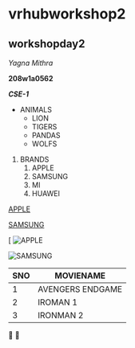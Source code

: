 # vrhubworkshop2
## workshopday2
*Yagna Mithra*

**208w1a0562**

***CSE-1***
* ANIMALS
     * LION
     * TIGERS
     * PANDAS
     * WOLFS
 
 1. BRANDS
     1. APPLE
     2. SAMSUNG
     3. MI
     4. HUAWEI
  
 [APPLE](https://www.apple.com/in/?afid=p238%7Cs8Vs8GkTq-dc_mtid_187079nc38483_pcrid_554176376123_pgrid_112258962467_&cid=aos-IN-kwgo-brand--slid---product-)
 
 [SAMSUNG](https://www.samsung.com/in/offer/online/samsung-fest/)
 
 [
  ![APPLE](https://i.ytimg.com/vi/KR0g-1hnQPA/maxresdefault.jpg)
  
  
 ![SAMSUNG](https://bsmedia.business-standard.com/_media/bs/img/about-page/1562575696.png)

SNO|MOVIENAME
----|----
1|AVENGERS ENDGAME
2|IROMAN 1
3|IRONMAN 2

:smiling_face_with_three_hearts: :black_heart:
